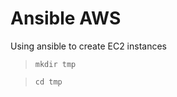 # Ansible AWS
 Using ansible to create EC2 instances

>```
>mkdir tmp
>```

>```
>cd tmp
>```

>```
>
>```